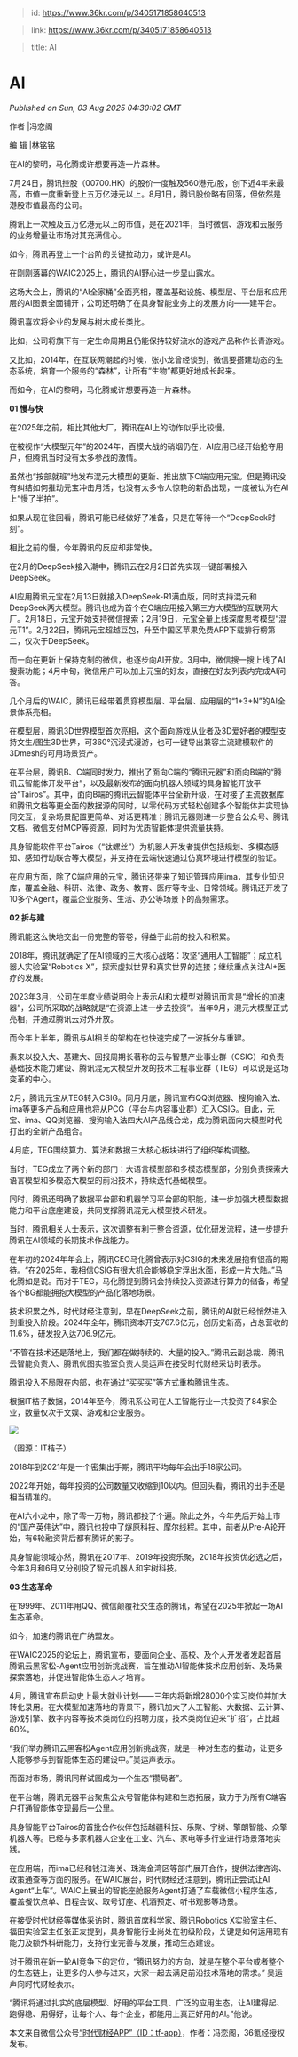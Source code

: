 > id: https://www.36kr.com/p/3405171858640513

> link: https://www.36kr.com/p/3405171858640513

> title: AI

# AI
_Published on Sun, 03 Aug 2025 04:30:02 GMT_

作者 |冯恋阁

编 辑 |林铭铭

在AI的黎明，马化腾或许想要再造一片森林。

7月24日，腾讯控股（00700.HK）的股价一度触及560港元/股，创下近4年来最高，市值一度重新登上五万亿港元以上。8月1日，腾讯股价略有回落，但依然是港股市值最高的公司。

腾讯上一次触及五万亿港元以上的市值，是在2021年，当时微信、游戏和云服务的业务增量让市场对其充满信心。

如今，腾讯再登上一个台阶的关键拉动力，或许是AI。

在刚刚落幕的WAIC2025上，腾讯的AI野心进一步显山露水。

这场大会上，腾讯的“AI全家桶”全面亮相，覆盖基础设施、模型层、平台层和应用层的AI图景全面铺开；公司还明确了在具身智能业务上的发展方向——建平台。

腾讯喜欢将企业的发展与树木成长类比。

比如，公司将旗下有一定生命周期且仍能保持较好流水的游戏产品称作长青游戏。

又比如，2014年，在互联网潮起的时候，张小龙曾经谈到，微信要搭建动态的生态系统，培育一个服务的“森林”，让所有“生物”都更好地成长起来。

而如今，在AI的黎明，马化腾或许想要再造一片森林。

**01 慢与快**

在2025年之前，相比其他大厂，腾讯在AI上的动作似乎比较慢。

在被视作“大模型元年”的2024年，百模大战的硝烟仍在，AI应用已经开始抢夺用户，但腾讯当时没有太多参战的激情。

虽然也“按部就班”地发布混元大模型的更新、推出旗下C端应用元宝。但是腾讯没有纠结如何推动元宝冲击月活，也没有太多令人惊艳的新品出现，一度被认为在AI上“慢了半拍”。

如果从现在往回看，腾讯可能已经做好了准备，只是在等待一个“DeepSeek时刻”。

相比之前的慢，今年腾讯的反应却非常快。

在2月的DeepSeek接入潮中，腾讯云在2月2日首先实现一键部署接入DeepSeek。

AI应用腾讯元宝在2月13日就接入DeepSeek-R1满血版，同时支持混元和DeepSeek两大模型。腾讯也成为首个在C端应用接入第三方大模型的互联网大厂。2月18日，元宝开始支持微信搜索；2月19日，元宝全量上线深度思考模型“混元T1”。2月22日，腾讯元宝超越豆包，升至中国区苹果免费APP下载排行榜第二，仅次于DeepSeek。

而一向在更新上保持克制的微信，也逐步向AI开放。3月中，微信搜一搜上线了AI搜索功能；4月中旬，微信用户可以加上元宝的好友，直接在好友列表内完成AI问答。

几个月后的WAIC，腾讯已经带着贯穿模型层、平台层、应用层的“1+3+N”的AI全景体系亮相。

在模型层，腾讯3D世界模型首次亮相，这个面向游戏从业者及3D爱好者的模型支持文生/图生3D世界，可360°沉浸式漫游，也可一键导出兼容主流建模软件的3Dmesh的可用场景资产。

在平台层，腾讯B、C端同时发力，推出了面向C端的“腾讯元器”和面向B端的“腾讯云智能体开发平台”，以及最新发布的面向机器人领域的具身智能开放平台“Tairos”。其中，面向B端的腾讯云智能体平台全新升级，在对接了主流数据库和腾讯文档等更全面的数据源的同时，以零代码方式轻松创建多个智能体并实现协同交互，复杂场景配置更简单、对话更精准；腾讯元器则进一步整合公众号、腾讯文档、微信支付MCP等资源，同时为优质智能体提供流量扶持。

具身智能软件平台Tairos（“钛螺丝”）为机器人开发者提供包括规划、多模态感知、感知行动联合等大模型，并支持在云端快速通过仿真环境进行模型的验证。

在应用方面，除了C端应用的元宝，腾讯还带来了知识管理应用ima，其专业知识库，覆盖金融、科研、法律、政务、教育、医疗等专业、日常领域。腾讯还开发了10多个Agent，覆盖企业服务、生活、办公等场景下的高频需求。

**02 拆与建**

腾讯能这么快地交出一份完整的答卷，得益于此前的投入和积累。

2018年，腾讯就确定了在AI领域的三大核心战略：攻坚“通用人工智能”；成立机器人实验室“Robotics X”，探索虚拟世界和真实世界的连接；继续重点关注AI+医疗的发展。

2023年3月，公司在年度业绩说明会上表示AI和大模型对腾讯而言是“增长的加速器”，公司所采取的战略就是“在资源上进一步去投资”。当年9月，混元大模型正式亮相，并通过腾讯云对外开放。

而今年上半年，腾讯与AI相关的架构在也快速完成了一波拆分与重建。

素来以投入大、基建大、回报周期长著称的云与智慧产业事业群（CSIG）和负责基础技术能力建设、腾讯混元大模型开发的技术工程事业群（TEG）可以说是这场变革的中心。

2月，腾讯元宝从TEG转入CSIG。同月月底，腾讯宣布QQ浏览器、搜狗输入法、ima等更多产品和应用也将从PCG（平台与内容事业群）汇入CSIG。自此，元宝、ima、QQ浏览器、搜狗输入法四大AI产品线合龙，成为腾讯面向大模型时代打出的全新产品组合。

4月底，TEG围绕算力、算法和数据三大核心板块进行了组织架构调整。

当时，TEG成立了两个新的部门：大语言模型部和多模态模型部，分别负责探索大语言模型和多模态大模型的前沿技术，持续迭代基础模型。

同时，腾讯还明确了数据平台部和机器学习平台部的职能，进一步加强大模型数据能力和平台底座建设，共同支撑腾讯混元大模型技术研发。

当时，腾讯相关人士表示，这次调整有利于整合资源，优化研发流程，进一步提升腾讯在AI领域的长期技术作战能力。

在年初的2024年年会上，腾讯CEO马化腾曾表示对CSIG的未来发展抱有很高的期待。“在2025年，我相信CSIG有很大机会能够稳定浮出水面，形成一片大陆。”马化腾如是说。而对于TEG，马化腾提到腾讯会持续投入资源进行算力的储备，希望各个BG都能拥抱大模型的产品化落地场景。

技术积累之外，时代财经注意到，早在DeepSeek之前，腾讯的AI就已经悄然进入到重投入阶段。2024年全年，腾讯资本开支767.6亿元，创历史新高，占总营收的11.6%，研发投入达706.9亿元。

“不管在技术还是落地上，我们都在做持续的、大量的投入。”腾讯云副总裁、腾讯云智能负责人、腾讯优图实验室负责人吴运声在接受时代财经采访时表示。

腾讯投入不局限在内部，也在通过“买买买”等方式重构腾讯生态。

根据IT桔子数据，2014年至今，腾讯系公司在人工智能行业一共投资了84家企业，数量仅次于文娱、游戏和企业服务。

![](https://img.36krcdn.com/hsossms/20250802/v2_884884fb17964607ba2f9c0b9fb098b1@000000_oswg44867oswg553oswg349_img_000?x-oss-process=image/format,jpg/interlace,1)

（图源：IT桔子）

2018年到2021年是一个密集出手期，腾讯平均每年会出手18家公司。

2022年开始，每年投资的公司数量又收缩到10以内。但回头看，腾讯的出手还是相当精准的。

在AI六小龙中，除了零一万物，腾讯都投了个遍。除此之外，今年先后开始上市的“国产英伟达”中，腾讯也投中了燧原科技、摩尔线程。其中，前者从Pre-A轮开始，有6轮融资背后都有腾讯的影子。

具身智能领域亦然，腾讯在2017年、2019年投资乐聚，2018年投资优必选之后，今年3月和6月又分别投了智元机器人和宇树科技。

**03 生态革命**

在1999年、2011年用QQ、微信颠覆社交生态的腾讯，希望在2025年掀起一场AI生态革命。

如今，加速的腾讯在广纳盟友。

在WAIC2025的论坛上，腾讯宣布，要面向企业、高校、及个人开发者发起首届腾讯云黑客松-Agent应用创新挑战赛，旨在推动AI智能体技术应用创新、及场景探索落地，并促进智能体生态人才培育。

4月，腾讯宣布启动史上最大就业计划——三年内将新增28000个实习岗位并加大转化录用。在大模型加速落地的背景下，腾讯加大了人工智能、大数据、云计算、游戏引擎、数字内容等技术类岗位的招聘力度，技术类岗位迎来“扩招”，占比超60%。

“我们举办腾讯云黑客松Agent应用创新挑战赛，就是一种对生态的推动，让更多人能够参与到智能体生态的建设中。”吴运声表示。

而面对市场，腾讯同样试图成为一个生态“攒局者”。

在平台端，腾讯元器平台聚焦公众号智能体构建和生态拓展，致力于为所有C端客户打通智能体变现最后一公里。

具身智能平台Tairos的首批合作伙伴包括越疆科技、乐聚、宇树、擎朗智能、众擎机器人等。已经与多家机器人企业在工业、汽车、家电等多行业进行场景落地实践。

在应用端，而ima已经和钱江海关、珠海金湾区等部门展开合作，提供法律咨询、政策通查等方面的服务。在WAIC展台，时代财经还注意到，腾讯正尝试让AI Agent“上车”。WAIC上展出的智能座舱服务Agent打通了车载微信小程序生态，覆盖餐饮点单、日程会议、取号订座、机酒预定、听书观影等场景。

在接受时代财经等媒体采访时，腾讯首席科学家、腾讯Robotics X实验室主任、福田实验室主任张正友提到，具身智能行业尚处在初级阶段，关键是如何运用现有能力及额外科研能力，支持行业完善与发展，推动生态建设。

对于腾讯在新一轮AI竞争下的定位，“腾讯努力的方向，就是在整个平台或者整个的生态链上，让更多的人参与进来，大家一起去满足前沿技术落地的需求。” 吴运声向时代财经表示。

“腾讯将通过扎实的底层模型、好用的平台工具、广泛的应用生态，让AI建得起、跑得稳、用得好，让每个人、每个企业，都能用上真正好用的AI。”他说。

本文来自微信公众号[“时代财经APP”（ID：tf-app）](https://mp.weixin.qq.com/s?__biz=MzI0NzQ4OTIyMQ==&mid=2247548116&idx=1&sn=70bbd937336b4ba3470607ad9218bde0&chksm=e83b12f36698d9d8a50fbd597d8a0470c706e9bcff3150fe08c8fc1916f705995f3e84fb6869&scene=0&xtrack=1#rd)，作者：冯恋阁，36氪经授权发布。
